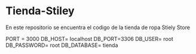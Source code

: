 # Tienda-Stiley
En este repositorio se encuentra el codigo de la tienda de ropa Stiely Store

PORT = 3000 
DB_HOST= localhost
DB_PORT=3306
DB_USER= root
DB_PASSWORD= root
DB_DATABASE= tienda
